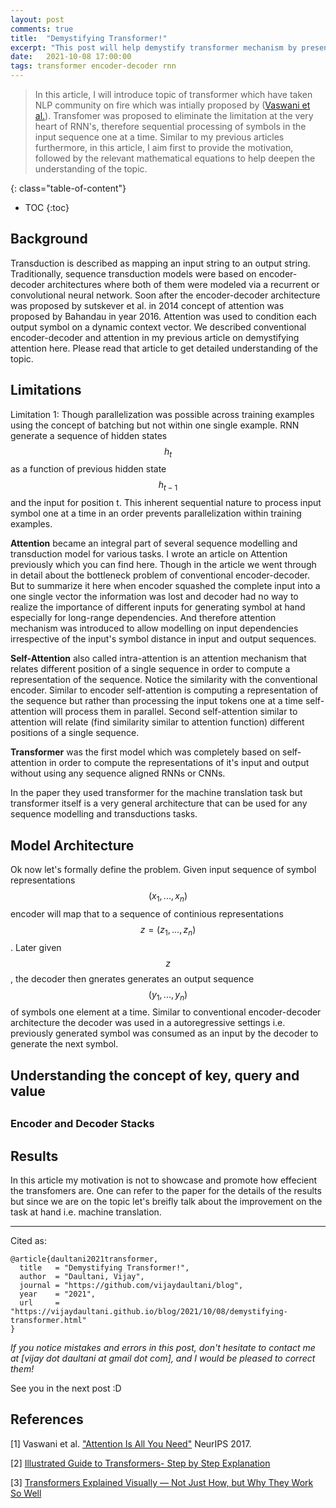 ```yaml
---
layout: post
comments: true
title:  "Demystifying Transformer!"
excerpt: "This post will help demystify transformer mechanism by presenting motivation behind the concepts and explaining the underlying mathematical equations piece by piece. Also, we will learn how does the transformer mechanism interact with conventional encoder-decoder architecture."
date:   2021-10-08 17:00:00
tags: transformer encoder-decoder rnn
---
```

> In this article, I will introduce topic of transformer which have taken NLP community on fire which was intially proposed by ([Vaswani et al.](https://proceedings.neurips.cc/paper/2017/file/3f5ee243547dee91fbd053c1c4a845aa-Paper.pdf)). Transfomer was proposed to eliminate the limitation at the very heart of RNN's, therefore sequential processing of symbols in the input sequence one at a time. Similar to my previous articles furthermore, in this article, I aim first to provide the motivation, followed by the relevant mathematical equations to help deepen the understanding of the topic.

{: class="table-of-content"}
* TOC
{:toc}

## Background
Transduction is described as mapping an input string to an output string. Traditionally, sequence transduction models were based on encoder-decoder architectures where both of them were modeled via a recurrent or convolutional neural network. Soon after the encoder-decoder architecture was proposed by sutskever et al. in 2014 concept of attention was proposed by Bahandau in year 2016. Attention was used to condition each output symbol on a dynamic context vector. We described conventional encoder-decoder and attention in my previous article on demystifying attention here. Please read that article to get detailed understanding of the topic.

## Limitations
Limitation 1:  Though parallelization was possible across training examples using the concept of batching but not within one single example. RNN generate a sequence of hidden states $$h_t$$ as a function of previous hidden state $$h_{t-1}$$ and the input for position t. This inherent sequential nature to process input symbol one at a time in an order prevents parallelization within training examples. 

**Attention** became an integral part of several sequence modelling and transduction model for various tasks. I wrote an article on Attention previously which you can find here. Though in the article we went through in detail about the bottleneck problem of conventional encoder-decoder. But to summarize it here when encoder squashed the complete input into a one single vector the information was lost and decoder had no way to realize the importance of different inputs for generating symbol at hand especially for long-range dependencies. And therefore attention mechanism was introduced to allow modelling on input dependencies irrespective of the input's symbol distance in input and output sequences.

**Self-Attention** also called intra-attention is an attention mechanism that relates different position of a single sequence in order to compute a representation of the sequence. Notice the similarity with the conventional encoder. Similar to encoder self-attention is computing a representation of the sequence but rather than processing the input tokens one at a time self-attention will process them in parallel. Second self-attention similar to attention will relate (find similarity similar to attention function) different positions of a single sequence.

**Transformer** was the first model which was completely based on self-attention in order to compute the representations of it's input and output without using any sequence aligned RNNs or CNNs. 

In the paper they used transformer for the machine translation task but transformer itself is a very general architecture that can be used for any sequence modelling and transductions tasks.


## Model Architecture
Ok now let's formally define the problem. Given input sequence of symbol representations $$(x_1,...,x_n)$$ encoder will map that to a sequence of continious representations $$z = (z_1,...,z_n)$$. Later given $$z$$, the decoder then gnerates generates an output sequence $$(y_1,...,y_n)$$ of symbols one element at a time. Similar to conventional encoder-decoder architecture the decoder was used in a autoregressive settings i.e. previously generated symbol was consumed as an input by the decoder to generate the next symbol.

## Understanding the concept of key, query and value

## 

### Encoder and Decoder Stacks


## Results
In this article my motivation is not to showcase and promote how effecient the transfomers are. One can refer to the paper for the details of the results but since we are on the topic let's breifly talk about the improvement on the task at hand i.e. machine translation.



---

Cited as:
```
@article{daultani2021transformer,
  title   = "Demystifying Transformer!",
  author  = "Daultani, Vijay",
  journal = "https://github.com/vijaydaultani/blog",
  year    = "2021",
  url     = "https://vijaydaultani.github.io/blog/2021/10/08/demystifying-transformer.html"
}
```

*If you notice mistakes and errors in this post, don't hesitate to contact me at [vijay dot daultani at gmail dot com], and I would be pleased to correct them!*

See you in the next post :D

## References

[1] Vaswani et al. ["Attention Is All You Need"](https://proceedings.neurips.cc/paper/2017/file/3f5ee243547dee91fbd053c1c4a845aa-Paper.pdf) NeurIPS 2017.

[2] [Illustrated Guide to Transformers- Step by Step Explanation](https://towardsdatascience.com/illustrated-guide-to-transformers-step-by-step-explanation-f74876522bc0)

[3] [Transformers Explained Visually — Not Just How, but Why They Work So Well](https://towardsdatascience.com/transformers-explained-visually-not-just-how-but-why-they-work-so-well-d840bd61a9d3)